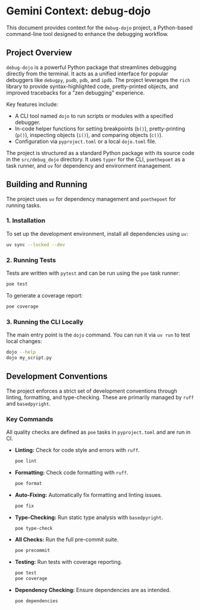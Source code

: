 # Gemini Context: debug-dojo

This document provides context for the `debug-dojo` project, a Python-based command-line tool designed to enhance the debugging workflow.

## Project Overview

`debug-dojo` is a powerful Python package that streamlines debugging directly from the terminal. It acts as a unified interface for popular debuggers like `debugpy`, `pudb`, `pdb`, and `ipdb`. The project leverages the `rich` library to provide syntax-highlighted code, pretty-printed objects, and improved tracebacks for a "zen debugging" experience.

Key features include:

- A CLI tool named `dojo` to run scripts or modules with a specified debugger.
- In-code helper functions for setting breakpoints (`b()`), pretty-printing (`p()`), inspecting objects (`i()`), and comparing objects (`c()`).
- Configuration via `pyproject.toml` or a local `dojo.toml` file.

The project is structured as a standard Python package with its source code in the `src/debug_dojo` directory. It uses `typer` for the CLI, `poethepoet` as a task runner, and `uv` for dependency and environment management.

## Building and Running

The project uses `uv` for dependency management and `poethepoet` for running tasks.

### 1. Installation

To set up the development environment, install all dependencies using `uv`:

```bash
uv sync --locked --dev
```

### 2. Running Tests

Tests are written with `pytest` and can be run using the `poe` task runner:

```bash
poe test
```

To generate a coverage report:

```bash
poe coverage
```

### 3. Running the CLI Locally

The main entry point is the `dojo` command. You can run it via `uv run` to test local changes:

```bash
dojo --help
dojo my_script.py
```

## Development Conventions

The project enforces a strict set of development conventions through linting, formatting, and type-checking. These are primarily managed by `ruff` and `basedpyright`.

### Key Commands

All quality checks are defined as `poe` tasks in `pyproject.toml` and are run in CI.

- **Linting:** Check for code style and errors with `ruff`.

  ```bash
  poe lint
  ```

- **Formatting:** Check code formatting with `ruff`.

  ```bash
  poe format
  ```

- **Auto-Fixing:** Automatically fix formatting and linting issues.

  ```bash
  poe fix
  ```

- **Type-Checking:** Run static type analysis with `basedpyright`.

  ```bash
  poe type-check
  ```

- **All Checks:** Run the full pre-commit suite.

  ```bash
  poe precommit
  ```

- **Testing:** Run tests with coverage reporting.

  ```bash
  poe test
  poe coverage
  ```

- **Dependency Checking:** Ensure dependencies are as intended.

  ```bash
  poe dependencies
  ```
